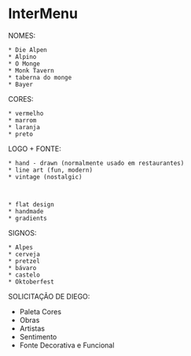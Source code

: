 # InterMenu


NOMES:

	* Die Alpen
	* Alpino
	* O Monge
	* Monk Tavern
	* taberna do monge
	* Bayer



CORES:

	* vermelho
	* marrom
	* laranja
	* preto



LOGO + FONTE:

	* hand - drawn (normalmente usado em restaurantes)
	* line art (fun, modern)
	* vintage (nostalgic)



	* flat design
	* handmade
	* gradients



SIGNOS:

	* Alpes
	* cerveja
	* pretzel
	* bávaro
	* castelo
	* Oktoberfest


SOLICITAÇÃO DE DIEGO:

* Paleta Cores
* Obras
* Artistas
* Sentimento
* Fonte Decorativa e Funcional

